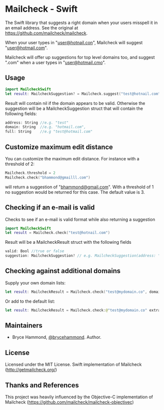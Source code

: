 Mailcheck - Swift
====================

The Swift library that suggests a right domain when your users misspell it in an email address. See the original at https://github.com/mailcheck/mailcheck.

When your user types in "user@hotnail.con", Mailcheck will suggest "user@hotmail.com".

Mailcheck will offer up suggestions for top level domains too, and suggest ".com" when a user types in "user@hotmail.cmo".

Usage
-----

```Swift
import MailcheckSwift
let result: MailcheckSuggestion? = Mailcheck.suggest("test@hotnail.com")
```

Result will contain nil if the domain appears to be valid.
Otherwise the suggestion will be a MailcheckSuggestion struct that will contain the following fields:
```Swift
address: String //e.g. "test"
domain: String  //e.g. "hotmail.com",
full: String    //e.g "test@hotmail.com"
```

Customize maximum edit distance
----------

You can customize the maximum edit distance. For instance with a threshold of 2:

```Swift
Mailcheck.threshold = 2
Mailcheck.check("bhammond@gmailll.com")
````

will return a suggestion of "bhammond@gmail.com". With a threshold of 1 no suggestion would be returned for this case. The default value is 3.

Checking if an e-mail is valid
----------

Checks to see if an e-mail is valid format while also returning a suggestion

```Swift
import MailcheckSwift
let result = Mailcheck.check("test@hotnail.com")
```

Result will be a MailcheckResult struct with the following fields
```Swift
valid: Bool //true or false
suggestion: MailcheckSuggestion? // e.g. MailcheckSuggestion(address: "test", domain: "hotmail.com", full: "test@hotmail.com")
```

Checking against additional domains
----------

Supply your own domain lists:
```Swift
let result: MailcheckResult = Mailcheck.check("test@mydomain.co", domains: ["mydomain.co"], topLevelDomains: ["co"])
```

Or add to the default list:
```Swift
let result: MailcheckResult = Mailcheck.check:@"test@mydomain.co" extraDomains:@[@"mydomain.co"] extraTopLevelDomains:@[@"co"]];
```

Maintainers
-------

- Bryce Hammond, [@brycehammond](http://github.com/brycehammond). Author.

License
-------

Licensed under the MIT License.
Swift implementation of Mailcheck (http://getmailcheck.org/)

Thanks and References
-------

This project was heavily influenced by the Objective-C implementation of Mailcheck (https://github.com/mailcheck/mailcheck-objectivec)
